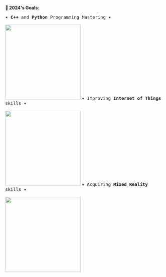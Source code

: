 **🎯 2024's Goals**:

<kbd>✶ **C++** and **Python** Programming Mastering ✶ <br><br><a href="https://github.com/users/a113ssa/projects/4"><img src="https://github.com/a113ssa/a113ssa/assets/95538451/ad0e2635-8ee4-4ae0-87c7-ca37582dea37" align="bottom" height="240px"/></a></kbd> 
<kbd>✶ Improving **Internet of Things** skills ✶  <br><br><a href="https://github.com/a113ssa/iot-fundamentals"><img src="https://github.com/a113ssa/a113ssa/assets/95538451/37302df3-c934-422b-ae23-ae5236cc5dfb" align="bottom" height="240px"/></a></kbd>
<kbd>✶ Acquiring **Mixed Reality** skills ✶ <br><br><img src="https://github.com/a113ssa/a113ssa/assets/95538451/8ee277b4-478a-4c9d-91fb-166a5bdf3416" align="bottom" height="240px"/></a></kbd><br><br>
